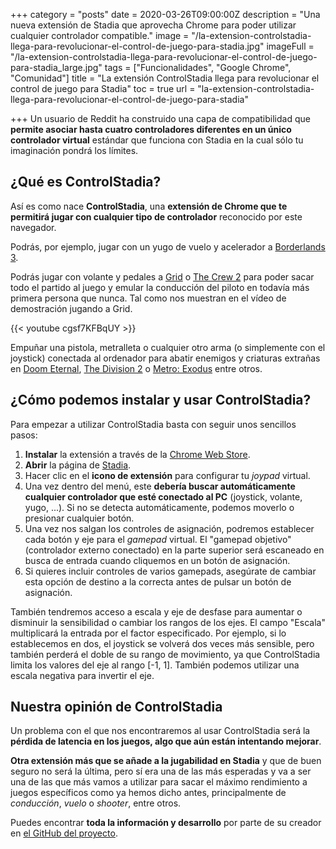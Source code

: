 +++
category = "posts"
date = 2020-03-26T09:00:00Z
description = "Una nueva extensión de Stadia que aprovecha Chrome para poder utilizar cualquier controlador compatible."
image = "/la-extension-controlstadia-llega-para-revolucionar-el-control-de-juego-para-stadia.jpg"
imageFull = "/la-extension-controlstadia-llega-para-revolucionar-el-control-de-juego-para-stadia_large.jpg"
tags = ["Funcionalidades", "Google Chrome", "Comunidad"]
title = "La extensión ControlStadia llega para revolucionar el control de juego para Stadia"
toc = true
url = "la-extension-controlstadia-llega-para-revolucionar-el-control-de-juego-para-stadia"

+++
Un usuario de Reddit ha construido una capa de compatibilidad que **permite asociar hasta cuatro controladores diferentes en un único controlador virtual** estándar que funciona con Stadia en la cual sólo tu imaginación pondrá los límites.

## ¿Qué es ControlStadia?

Así es como nace **ControlStadia**, una **extensión de Chrome que te permitirá jugar con cualquier tipo de controlador** reconocido por este navegador.

Podrás, por ejemplo, jugar con un yugo de vuelo y acelerador a <a class="u-anchor" href="/borderlands-3-ya-disponible-en-stadia">Borderlands 3</a>.

Podrás jugar con volante y pedales a <a class="u-anchor" href="/grid/">Grid</a> o <a class="u-anchor" href="/the-crew-2/">The Crew 2</a> para poder sacar todo el partido al juego y emular la conducción del piloto en todavía más primera persona que nunca. Tal como nos muestran en el vídeo de demostración jugando a Grid.

<div class="u-youtube"> {{< youtube cgsf7KFBqUY >}} </div>

Empuñar una pistola, metralleta o cualquier otro arma (o simplemente con el joystick) conectada al ordenador para abatir enemigos y criaturas extrañas en <a class="u-anchor" href="/doom-eternal-llega-a-stadia/">Doom Eternal</a>, <a class="u-anchor" href="/the-division-2/">The Division 2</a> o <a class="u-anchor" href="/metro-exodus/">Metro: Exodus</a> entre otros.

## ¿Cómo podemos instalar y usar ControlStadia?

Para empezar a utilizar ControlStadia basta con seguir unos sencillos pasos:

1. **Instalar** la extensión a través de la <a class="u-anchor" href="https://chrome.google.com/webstore/detail/controlstadia/faodiopjdcjfeflfmeadfkgodcbioejp" target="_blank" rel="nofollow noopener">Chrome Web Store</a>.
2. **Abrir** la página de <a class="u-anchor" href="https://stadia.google.com/" target="_blank" rel="nofollow noopener">Stadia</a>.
3. Hacer clic en el **icono de extensión** para configurar tu _joypad_ virtual.
4. Una vez dentro del menú, este **debería buscar automáticamente cualquier controlador que esté conectado al PC** (joystick, volante, yugo, ...). Si no se detecta automáticamente, podemos moverlo o presionar cualquier botón.
5. Una vez nos salgan los controles de asignación, podremos establecer cada botón y eje para el _gamepad_ virtual. El "gamepad objetivo" (controlador externo conectado) en la parte superior será escaneado en busca de entrada cuando cliquemos en un botón de asignación.
6. Si quieres incluir controles de varios gamepads, asegúrate de cambiar esta opción de destino a la correcta antes de pulsar un botón de asignación.

También tendremos acceso a escala y eje de desfase para aumentar o disminuir la sensibilidad o cambiar los rangos de los ejes. El campo "Escala" multiplicará la entrada por el factor especificado. Por ejemplo, si lo establecemos en dos, el joystick se volverá dos veces más sensible, pero también perderá el doble de su rango de movimiento, ya que ControlStadia limita los valores del eje al rango \[-1, 1\]. También podemos utilizar una escala negativa para invertir el eje.

## Nuestra opinión de ControlStadia

Un problema con el que nos encontraremos al usar ControlStadia será la **pérdida de latencia en los juegos, algo que aún están intentando mejorar**.

**Otra extensión más que se añade a la jugabilidad en Stadia** y que de buen seguro no será la última, pero sí era una de las más esperadas y va a ser una de las que más vamos a utilizar para sacar el máximo rendimiento a juegos específicos como ya hemos dicho antes, principalmente de _conducción_, _vuelo_ o _shooter_, entre otros.

Puedes encontrar **toda la información y desarrollo** por parte de su creador en <a class="u-anchor" href="https://github.com/ihatecsv/ControlStadia" target="_blank" rel="nofollow noopener">el GitHub del proyecto</a>.